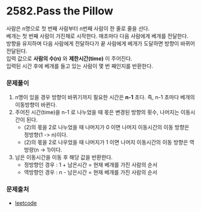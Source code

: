 # 2582.Pass the Pillow
사람은 n명으로 첫 번째 사람부터 n번째 사람이 한 줄로 줄을 선다.  
베개는 첫 번째 사람이 가진채로 시작한다. 매초마다 다음 사람에게 베개를 전달한다.  
방향을 유지하며 다음 사람에게 전달하다가 끝 사람에게 베개가 도달하면 방향이 바뀌어 전달된다.  
입력 값으로 **사람의 수(n)** 와 **제한시간(time)** 이 주어진다.  
입력된 시간 후에 베개를 들고 있는 사람이 몇 번 째인지를 반환한다.  
### 문제풀이
1. n명이 있을 경우 방향이 바뀌기까지 필요한 시간은 **n-1** 초다. 즉, n-1 초마다 베개의 이동방향이 바뀐다.
2. 주어진 시간(time)을 n-1 로 나누었을 때 몫은 변경된 방향의 횟수, 나머지는 이동시간이 된다.
   - (2)의 몫을 2로 나누었을 때 나머지가 0 이면 나머지 이동시간의 이동 방향은 정방향(1 -> n)이다.
   - (2)의 몫을 2로 나우었을 때 나머지가 1 이면 나머지 이동시간의 이동 방향은 역방량(n -> 1)이다.
3. 남은 이동시간을 이동 후 해당 값을 반환한다.
   - 정방향인 경우 : 1 + 남은시간 = 현재 베개를 가진 사람의 순서
   - 역방향인 경우 : n - 남은시간 = 현재 베개를 가진 사람의 순서
### 문제출처
- [leetcode](https://leetcode.com/problems/pass-the-pillow/)

